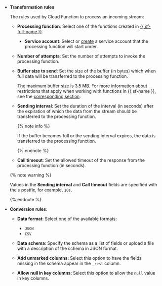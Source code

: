 * **Transformation rules**

   The rules used by Cloud Function to process an incoming stream:

   * **Processing function**: Select one of the functions created in [{{ sf-full-name }}](../../functions/).

      
      * **Service account**: Select or [create](../../iam/operations/sa/create.md) a service account that the processing function will start under.


   * **Number of attempts**: Set the number of attempts to invoke the processing function.
   * **Buffer size to send**: Set the size of the buffer (in bytes) which when full data will be transferred to the processing function.

      The maximum buffer size is 3.5 MB. For more information about restrictions that apply when working with functions in {{ sf-name }}, see the [corresponding section](../../functions/concepts/limits.md).

   * **Sending interval**: Set the duration of the interval (in seconds) after the expiration of which the data from the stream should be transferred to the processing function.

      {% note info %}

      If the buffer becomes full or the sending interval expires, the data is transferred to the processing function.

      {% endnote %}

   * **Call timeout**: Set the allowed timeout of the response from the processing function (in seconds).

   {% note warning %}

   Values in the **Sending interval** and **Call timeout** fields are specified with the `s` postfix, for example, `10s`.

   {% endnote %}

* **Conversion rules**:

   * **Data format**: Select one of the available formats:
      * `JSON`
      * `CSV`

   * **Data schema**: Specify the schema as a list of fields or upload a file with a description of the schema in JSON format.
   * **Add unmarked columns**: Select this option to have the fields missing in the schema appear in the `_rest` column.
   * **Allow null in key columns**: Select this option to allow the `null` value in key columns.
